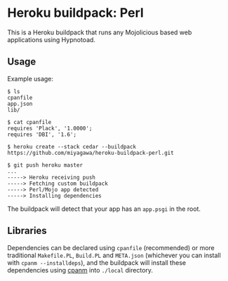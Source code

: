 Heroku buildpack: Perl
======================

This is a Heroku buildpack that runs any Mojolicious based web applications using Hypnotoad.

Usage
-----

Example usage:

    $ ls
    cpanfile
    app.json
    lib/

    $ cat cpanfile
    requires 'Plack', '1.0000';
    requires 'DBI', '1.6';

    $ heroku create --stack cedar --buildpack https://github.com/miyagawa/heroku-buildpack-perl.git

    $ git push heroku master
    ...
    -----> Heroku receiving push
    -----> Fetching custom buildpack
    -----> Perl/Mojo app detected
    -----> Installing dependencies

The buildpack will detect that your app has an `app.psgi` in the root.

Libraries
---------

Dependencies can be declared using `cpanfile` (recommended) or more traditional `Makefile.PL`, `Build.PL` and `META.json` (whichever you can install with `cpanm --installdeps`), and the buildpack will install these dependencies using [cpanm](http://cpanmin.us) into `./local` directory.
